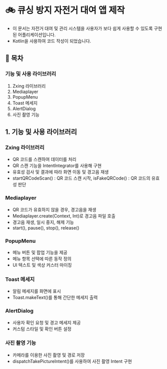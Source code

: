 # 🚲 큐싱 방지 자전거 대여 앱 제작
<ul>
 <li> 이 문서는 자전거 대여 및 관리 시스템을 사용자가 보다 쉽게 사용할 수 있도록 구현된 어플리케이션입니다.</li>
 <li>Kotlin을 사용하여 코드 작성이 되었습니다.</li>
</ul>
<h2>📖 목차</h2>
<h3>기능 및 사용 라이브러리</h3>
<ol>
 <li>Zxing 라이브러리</li>
 <li>Mediaplayer</li>
 <li>PopupMenu</li>
 <li>Toast 메세지</li>
 <li>AlertDialog</li>
 <li>사진 촬영 기능</li>
</ol>
<h2>1. 기능 및 사용 라이브러리</h2>
<h3>Zxing 라이브러리</h3>
<ul>
 <li>QR 코드를 스캔하여 데이터를 처리</li>
 <li>QR 스캔 기능을 IntentIntegrator를 사용해 구현</li>
 <li>유효성 검사 및 결과에 따라 화면 이동 및 경고음 재생</li>
 <li>startQRCodeScan() : QR 코드 스캔 시작, isFakeQRCode() : QR 코드의 유효성 판단</li>
</ul>
<h3>Mediaplayer</h3>
<ul>
 <li>QR 코드가 유효하지 않을 경우, 경고음을 재생</li>
 <li>Mediaplayer.create(Context, Int)로 경고음 파일 호출</li>
 <li>경고음 재생, 일시 중지, 해제 기능</li>
 <li>start(), pause(), stop(), release()</li>
</ul>
<h3>PopupMenu</h3>
<ul>
 <li>메뉴 버튼 및 팝업 기능을 제공</li>
 <li>메뉴 항목 선택에 따른 동작 정의</li>
 <li>UI 텍스트 및 색상 커스터 마이징</li>
</ul>
<h3>Toast 메세지</h3>
<ul>
 <li>알림 메세지를 화면에 표시</li>
 <li>Toast.makeText()를 통해 간단한 메세지 출력</li>
</ul>
<h3>AlertDialog</h3>
<ul>
 <li>사용자 확인 요청 및 경고 메세지 제공</li>
 <li>커스텀 스타일 및 확인 버튼 설정</li>
</ul>
<h3>사진 촬영 기능</h3>
<ul>
 <li>카메라를 이용한 사진 촬영 및 경로 저장</li>
 <li>dispatchTakePictureIntent()를 사용하여 사진 촬영 Intent 구현</li>
</ul>
